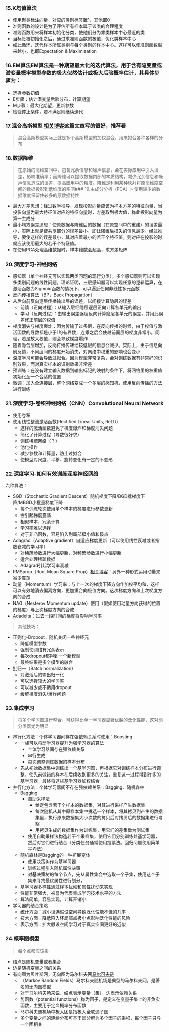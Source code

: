 ### 15.K均值算法
* 使用聚类标注向量，对应的类别标签置1，其他置0
* 准则函数的设计是为了评估所有样本属于该类的合理程度
* 准则函数用来将样本初始化分类，使他们分为靠类样本中心最近的类
* 当标签被初始化之后，通过求准则函数的极值，优化类样本中心
* 如此循环，迭代样本所属类别与每个类别的样本中心。这样可以使准则函数越来越小，也即Expectation & Maximization

### 16.EM算法EM算法是一种期望最大化的迭代算法，用于含有隐变量或潜变量概率模型参数的极大似然估计或极大后验概率估计，其具体步骤为：
* 选择参数初值
* E步骤：估计潜变量后验分布，计算期望
* M步骤：最大化期望，更新参数
* 检验停止条件，若不满足则继续迭代

### 17.混合高斯模型  [相关博客](https://blog.csdn.net/lin_limin/article/details/81048411)这篇文章写的很好，推荐看  
> 混合高斯模型实际上就是多个高斯模型的加权混合，用来拟合各种各样的分布
### 18.数据降维
> 在原始的高维空间中，包含冗余信息和噪声信息，会在实际应用中引入误差，影响准确率；而降维可以提取数据内部的本质结构，减少冗余信息和噪声信息造成的误差，提高应用中的精度。降维是利用某种映射将原高维度空间的数据投影到低维度的空间### 19.主成分分析（PCA）> 使用较少的数据维度保留住较多的原数据特性
* 最大方差思想：经过数学推导，发现投影向量应该为样本方差的特征向量，当投影向量为最大特征值对应的特征向量时，方差取到极大值，称此投影向量为第一主成分
* 最小均方误差思想：使原数据与降维后的数据（在原空间中的重建）的误差最小，实际上就是使共享部分的误差最小，即让降维后损失的信息最少。经过推导，要使这样的误差最小，其对应着最小的若干个特征值，则对应在投影的时候应该使用最大的若干个特征值。
* 在使用PCA处理高维数据时，样本维数会超高，求方差矩阵

### 20.深度学习-神经网络
* ​感知器（单个神经元可以实现两类问题的现行分类），多个感知器则可以实现多类别问题的线性问题。理论证明，三层感知器可以实现任意的逻辑运算，在激活函数为Sigmoid函数的情况下，可以逼近任何非线性多元函数
* 反向传播算法（BP，Back Propagation）
* 从后向前反向逐层传播输出层的误差，以间接计算隐层的误差
	* 前馈（正向过程）：从输入层经隐层逐层正向计算各单元的输出
	* 学习（反向过程）：由输出误差逐层反向计算隐层各单元的误差，并用此误差修正前层的权值
* 梯度消失与梯度爆炸：因为传输了过多层，在反向传播的时候，由于权值与激活函数的导数都是小于1的有界数，连乘之后会使越前面层的梯度非常小。同理，若是放大权值，则会导致梯度爆炸
* 随着隐含层增加，反向传播传递给较低层的信息会减少。实际上，由于信息向前反馈，不同层间的梯度开始消失，对网络中权重的影响也会变小
* 深度学习可能会导致过拟合。因为模型非常复杂，会对训练数据有非常好的识别效果，而对真实样本的识别效果非常差
* 预训练：在没有建立输入数据到输出标记的映射的条件下，将网络里的权重值初始化至一个合适的位置
* 微调：加入全连接层，整个网络变成一个多层的感知机，使用反向传播的方法进行训练


### 21.深度学习-卷积神经网络（CNN）Convolutional Neural Network
* 使用卷积
* 使用线性整流激活函数(Rectified Linear Units, ReLU)
	* 这样的激活函数避免了梯度爆炸和梯度消失问题
	* 简化了计算过程（导数很好求）
	* 训练稀疏网络（？）
	* 池化操作
    * 减少参数和计算量，防止过拟合
	* 使模型对尺度、平移、旋转变化有一定的不变形

### 22.深度学习-如何有效训练深度神经网络
六种算法：
* ​SGD（Stochastic Gradient Descent）随机梯度下降/BGD批梯度下降/MBGD小批量梯度下降
    * 每个训练轮次使用单个样本的梯度进行参数更新
    * 会引起梯度震荡
    * 相似样本，冗余计算
	* 学习率难以选择
	* 对于非凸函数，容易陷入到局部极小值和鞍点
* Adagrad（Adaptive gradient）自适应梯度更新（可以使用线性衰减或者指数衰减的学习率）
	* 对稀疏参数进行大幅更新，对频繁参数进行小幅更新
	* 适合处理稀疏数据
	* Adagrad引起学习率衰减
* RMSprop（Root Mean Square Prop）[相关博客](https://www.cnblogs.com/cloud-ken/p/7728427.html)：另外一种形式运用动量来减少震荡
* 动量（Momentum）学习率：与上一次的梯度下降方向作加权平均和，这样可以有效地消去偏离方向，更加重合向极值方向。这次梯度方向和上次梯度方向的合成
* NAG（Nesterov Momentum update）使用（假如使用动量方向获得的位置的梯度）与上次梯度方向的合成
* Adadelta：过去一段时间的梯度将影响学习率

> 其他技巧：
* ​正则化-Dropout：随机关闭一些神经元
	* 降低模型参数
	* 强制使网络有冗余表示
	* 每次dropout都得到一个新模型
	* 最终结果是多个模型的融合
* ​批归一（Batch normalization）
	* 对激活后的输出归一化
	* 可以选择较大的学习率
	* 可以减少或不适用dropout
	* 缓解梯度消失/爆炸问题

### 23.集成学习
> 将多个学习器进行整合，可获得比单一学习器显著优越的泛化性能，这对弱分类器尤为明显
* ​串行化方法：个体学习器间存在强依赖关系时使用：Boosting
	* 一族可以将弱学习器提升为强学习器的算法
		* 个体学习器间存在强依赖关系
		* 串行生成
		* 每次调整训练数据的样本分布
	* 先从初始数据集中训练出一个基学习器，再根据它对训练样本分布进行调整，使先前做错的样本在后续收到更多的关注，重复这一过程得到许多的基学习器，最终将这些基学习器加权结合
* 并行化方法：个体学习器间不存在强依赖关系：Bagging、随机森林
	* Bagging
		* 自助采样法
			* 给定包含若干个样本的数据集，对其进行采样产生数据集
			* 每次随机从其中原样本集中挑选一个样本，将其拷贝到产生的数据集里，执行原来数据集大小次数的拷贝后对拷贝后的数据集进行考察
			* 用拷贝生成的数据集作为训练集，用它们的差集做为测试集
		* 使用自助采样法构造若干个采样集，使用它们分别训练处基学习器，然后对它们进行结合（分类任务通常使用投票法。回归问题使用简单平均法）
	* 随机森林是Bagging的一种扩展变体
		* 使用决策树作为基学习器
		* 训练过程引入随机属性决策
		* 对基决策树的每个节点，先从属性集合中选取一个子集，使用这个子集来寻找最优属性进行划分，
	* 基学习器多样性通过样本扰动和属性扰动来实现
	* 性能非常强大，被誉为代表集成学习技术水平的方法
	* 算法简单，容易实现，计算开销小
* 学习器的结合策略
	* 统计方面：减小误选假设空间导致泛化性能不佳的几率
	* 技术方面：降低陷入坏局部点极小点影响泛化性能的风险
	* 表示方面：扩大假设空间学习对于真实空间更好的近似

### 24.概率图模型
> 每个点都应该乘
* ​结点是随机变量或者集合
* 边是随机变量之间的关系
* 有向图为贝叶斯网，无向图为马尔科夫网[马尔可夫链](https://blog.csdn.net/bitcarmanlee/article/details/82819860)
	* （Markov Random Fields）马尔科夫随机场是典型的马尔科夫网，是著名的无向图模型
	* 对于马尔科夫场来说，结点表示变量（集），边表示依赖关系
	* 势函数（potential functions）称为因子，是定义在变量子集上的非负实函数，主要用于定义概率分布函数
	* 马尔科夫随机场中极大团是指极大全联通子图
	* 多个变量之间的连续分布可基于团分解为多个因子的乘积，每个因子只与一个团相关


